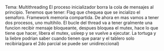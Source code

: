 Tema: Multithreading
El proceso inicializador borra la cola de mensajes al principio.
Tenemos que tener:
Flag que chequea que se incializo el semaforo.
Framework memoria compartida.
De ahora en mas vamos a tener dos procesos, uno multihilo.
El bucle del thread va a tener gralmente 
una funcion recibir mensaje bloqueante, despues bloquea el mutex, hace lo que tiene que hacer, libera el mutex, usleep y se vuelve a ejecutar.
La tortuga y la liebre podrian saber cuando tienen que parar y el tablero solo recibiria(para el 2do parcial se puede ser unidireccional)
